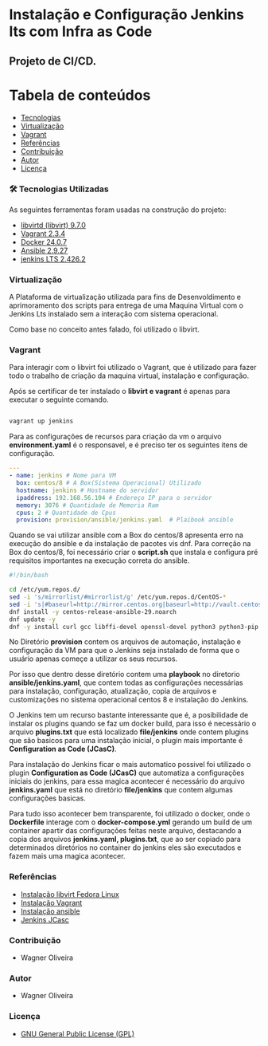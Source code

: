# Instalação e Configuração Jenkins lts com Infra as Code

## Projeto de CI/CD.


Tabela de conteúdos
===================
<!--ts-->   
   * [Tecnologias](#🛠-tecnologias-utilizadas)
   * [Virtualização](#virtualização)
   * [Vagrant](#vagrant)
   * [Referências](#referências)
   * [Contribuição](#contribuição)
   * [Autor](#autor)
   * [Licença](#licença)
<!--te-->

### 🛠 Tecnologias Utilizadas

As seguintes ferramentas foram usadas na construção do projeto:

- [libvirtd (libvirt) 9.7.0](https://libvirt.org/)
- [Vagrant 2.3.4](https://www.vagrantup.com/)
- [Docker 24.0.7](https://docs.docker.com/engine/)
- [Ansible 2.9.27](https://docs.ansible.com/)
- [jenkins LTS 2.426.2](https://www.jenkins.io/doc/book/getting-started/)

### Virtualização

A Plataforma de virtualização utilizada para fins de Desenvoldimento e aprimoramento dos scripts para entrega de uma Maquina Virtual com o Jenkins Lts instalado sem a interação com sistema operacional.

Como base no conceito antes falado, foi utilizado o libvirt.

### Vagrant

Para interagir com o libvirt foi utilizado o Vagrant, que é utilizado para fazer todo o trabalho de criação da maquina virtual, instalação e configuração.

Após se certificar de ter instalado o **libvirt e vagrant** é apenas para executar o seguinte comando.

~~~bash

vagrant up jenkins

~~~

Para as configurações de recursos para criação da vm o arquivo **environment.yaml** é o responsavel, e é preciso ter os seguintes itens de configuração.

~~~yml
---
- name: jenkins # Nome para VM
  box: centos/8 # A Box(Sistema Operacional) Utilizado
  hostname: jenkins # Hostname do servidor
  ipaddress: 192.168.56.104 # Endereço IP para o servidor
  memory: 3076 # Quantidade de Memoria Ram
  cpus: 2 # Quantidade de Cpus
  provision: provision/ansible/jenkins.yaml  # Plaibook ansible
~~~

Quando se vai utilizar ansible com a Box do centos/8 apresenta erro na execução do ansible e da instalação de pacotes vis dnf.
Para correção na Box do centos/8, foi necessário criar o **script.sh** que instala e configura pré requisitos importantes na execução correta do ansible.

~~~sh
#!/bin/bash

cd /etc/yum.repos.d/
sed -i 's/mirrorlist/#mirrorlist/g' /etc/yum.repos.d/CentOS-*
sed -i 's|#baseurl=http://mirror.centos.org|baseurl=http://vault.centos.org|g' /etc/yum.repos.d/CentOS-*
dnf install -y centos-release-ansible-29.noarch
dnf update -y
dnf -y install curl gcc libffi-devel openssl-devel python3 python3-pip ansible
~~~


No Diretório **provision** contem os arquivos de automação, instalação e configuração da VM para que o Jenkins seja instalado de forma que o usuário apenas começe a utilizar os seus recursos.

Por isso que dentro desse diretório contem uma **playbook** no diretorio **ansible/jenkins.yaml**, que contem todas as configurações necessárias para instalação, configuração, atualização, copia de arquivos e customizações no sistema operacional centos 8 e instalação do Jenkins.

O Jenkins tem um recurso bastante interessante que é, a posibilidade de instalar os plugins quando se faz um docker build, para isso é necessário o arquivo **plugins.txt** que está localizado **file/jenkins** onde contem plugins que são basicos para uma instalação inicial, o plugin mais importante é **Configuration as Code (JCasC)**.

Para instalação do Jenkins ficar o mais automatico possivel foi utilizado o plugin **Configuration as Code (JCasC)** que automatiza a configurações iniciais do jenkins, para essa magica acontecer é necessário do arquivo **jenkins.yaml** que está no diretório **file/jenkins** que contem algumas configurações basicas.

Para tudo isso acontecer bem transparente, foi utilizado o docker, onde o **Dockerfile** interage com o **docker-compose.yml** gerando um build de um container apartir das configurações feitas neste arquivo, destacando a copia dos arquivos **jenkins.yaml, plugins.txt**, que ao ser copiado para determinados diretórios no container do jenkins eles são executados e fazem mais uma magica acontecer.

### Referências

- [Instalação libvirt Fedora Linux](https://developer.fedoraproject.org/tools/virtualization/installing-libvirt-and-virt-install-on-fedora-linux.html)
- [Instalação Vagrant](https://developer.hashicorp.com/vagrant/install)
- [Instalação ansible](https://docs.ansible.com/ansible/latest/installation_guide/intro_installation.html)
- [Jenkins JCasc](https://www.jenkins.io/projects/jcasc/)

### Contribuição

- Wagner Oliveira

### Autor

- Wagner Oliveira

### Licença

- [GNU General Public License (GPL)](https://www.gnu.org/licenses/gpl-3.0.html)